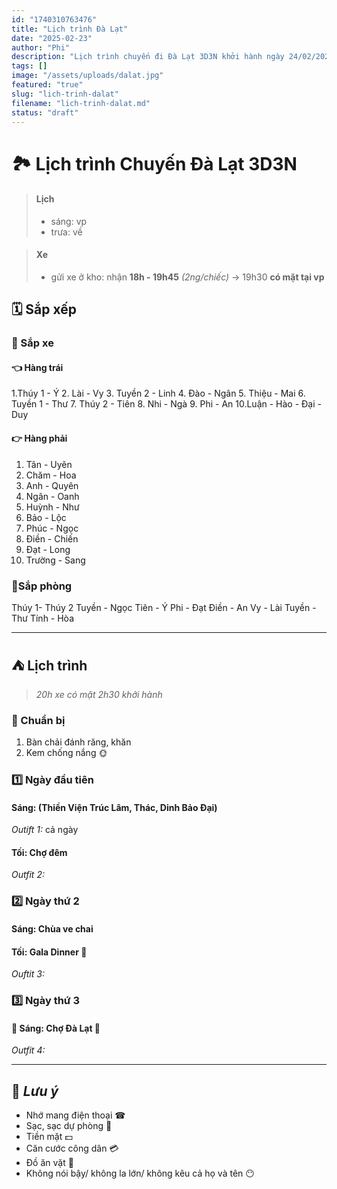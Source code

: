 ```yaml
---
id: "1740310763476"
title: "Lịch trình Đà Lạt"
date: "2025-02-23"
author: "Phi"
description: "Lịch trình chuyến đi Đà Lạt 3D3N khởi hành ngày 24/02/2025"
tags: []
image: "/assets/uploads/dalat.jpg"
featured: "true"
slug: "lich-trinh-dalat"
filename: "lich-trinh-dalat.md"
status: "draft"
---
```

# 🏞️ Lịch trình Chuyến Đà Lạt 3D3N

> #### Lịch
> - sáng: vp
> - trưa: về

> #### Xe 
> - gửi xe ở kho: nhận **18h - 19h45** *(2ng/chiếc)*
> -> 19h30 **có mặt tại vp** 

## 🗓 Sắp xếp

### 🚗 Sắp xe

#### 👈 Hàng trái
1.Thúy 1 - Ý
2. Lài - Vy
3. Tuyền 2 - Linh
4. Đào - Ngân
5. Thiệu - Mai
6. Tuyền 1 - Thư
7. Thúy 2 - Tiên
8. Nhi - Ngà
9. Phi - An
10.Luận - Hào - Đại - Duy

#### 👉 Hàng phải

1. Tân - Uyên
2. Chăm - Hoa
3. Anh - Quyên
4. Ngân - Oanh
5. Huỳnh - Như
6. Bảo - Lộc
7. Phúc - Ngọc
8. Điền - Chiến
9. Đạt - Long
10. Trường - Sang

### 🚪Sắp phòng
Thúy 1- Thúy 2
Tuyền - Ngọc
Tiên - Ý
Phi - Đạt
Điền - An
Vy - Lài
Tuyền - Thư
Tính - Hòa

--- 

## ⛺ Lịch trình
> *20h xe có mặt*
> *2h30 khởi hành*

### 💼 Chuẩn bị
1. Bàn chải đánh răng, khăn
2. Kem chống nắng 🌞


### 1️⃣ Ngày đầu tiên 
#### Sáng: (Thiền Viện Trúc Lâm, Thác, Dinh Bảo Đại) 
*Outift 1:* cả ngày

#### Tối: Chợ đêm
*Outfit 2:*


### 2️⃣ Ngày thứ 2 
#### Sáng: Chùa ve chai

#### Tối: **Gala Dinner** 🎇
*Ouftit 3:* 


###  3️⃣ Ngày thứ 3
#### 🌲 Sáng: Chợ Đà Lạt 🌲
*Outfit 4:*

--- 

## 📛 *Lưu ý*
- Nhớ mang điện thoại ☎
- Sạc, sạc dự phòng 🔋
- Tiền mặt 💵
- Căn cước công dân 💳
- Đồ ăn vặt 🍔
- Không nói bậy/ không la lớn/ không kêu cả họ và tên 😶
